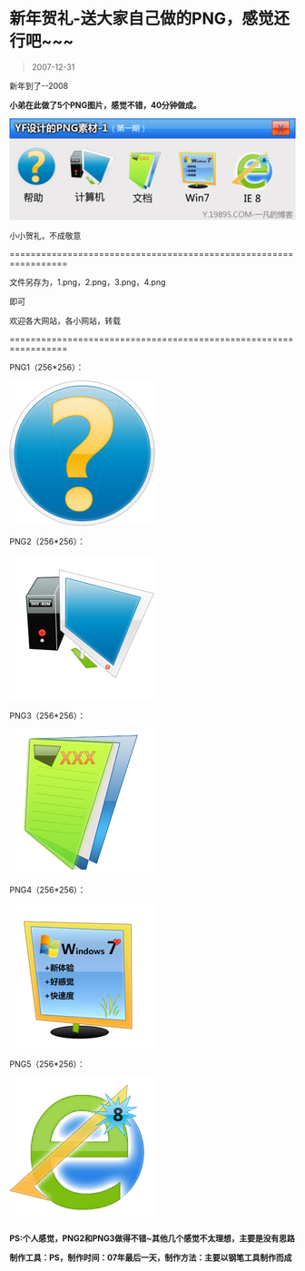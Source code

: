 # 新年贺礼-送大家自己做的PNG，感觉还行吧~~~ 

> 2007-12-31

<div class="pcs-article-content_ptkaiapt4bxy_baiduscarticle" id="detailArticleContent_ptkaiapt4bxy_baiduscarticle">
 <p>
  新年到了--2008
 </p>
 <p>
  <strong>
   小弟在此做了5个PNG图片，感觉不错，40分钟做成。
  </strong>
 </p>
 <p>
  <img class="blogimg" small="0" src="images/d3cbb431d83299c62f2381b01f639907.jpg"/>
 </p>
 <p>
  小小贺礼，不成敬意
 </p>
 <p>
  =================================================================
 </p>
 <p>
  文件另存为，1.png，2.png，3.png，4.png
 </p>
 <p>
  即可
 </p>
 <p>
  欢迎各大网站，各小网站，转载
 </p>
 <p>
  =================================================================
 </p>
 <p>
  PNG1（256*256）：
 </p>
 <p>
  <img class="blogimg" small="0" src="images/86ee01121d3139e0d4d894123ccf7b58.jpg"/>
 </p>
 <p>
  PNG2（256*256）：
 </p>
 <img class="blogimg" small="0" src="images/def01faa9a0d6e0f7f4aa984efef45a0.jpg"/>
 <p>
  PNG3（256*256）：
 </p>
 <img class="blogimg" small="0" src="images/f8b7bac675f9dc64cdad8b9345109e99.jpg"/>
 <p>
  PNG4（256*256）：
 </p>
 <p>
  <img class="blogimg" small="0" src="images/2f79c49c9787040b88d3f9b3d5d8b404.jpg"/>
 </p>
 <p>
  PNG5（256*256）：
 </p>
 <p>
  <img class="blogimg" small="0" src="images/320bb30b6a6ff675e8c14778a84ca5be.jpg"/>
 </p>
 <p>
  <strong>
   PS:个人感觉，PNG2和PNG3做得不错~其他几个感觉不太理想，主要是没有思路
  </strong>
 </p>
 <p>
  <strong>
   制作工具：PS，制作时间：07年最后一天，制作方法：主要以钢笔工具制作而成
  </strong>
 </p>
</div>


